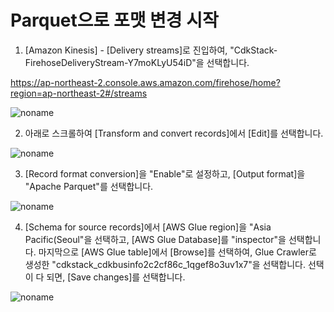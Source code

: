 
# Parquet으로 포맷 변경 시작

1) [Amazon Kinesis] - [Delivery streams]로 진입하여, "CdkStack-FirehoseDeliveryStream-Y7moKLyU54iD"을 선택합니다.

https://ap-northeast-2.console.aws.amazon.com/firehose/home?region=ap-northeast-2#/streams

![noname](https://user-images.githubusercontent.com/52392004/163696522-b82e3916-c01e-474f-a42c-25e70490ba44.png)

2) 아래로 스크롤하여 [Transform and convert records]에서 [Edit]를 선택합니다. 

![noname](https://user-images.githubusercontent.com/52392004/164429427-fda37b45-42d1-49e1-bbeb-0495898c6e45.png)


3) [Record format conversion]을 "Enable"로 설정하고, [Output format]을 "Apache Parquet"를 선택합니다. 

![noname](https://user-images.githubusercontent.com/52392004/163696617-77d095c7-a655-4415-9495-ff5f070790f7.png)

4) [Schema for source records]에서 [AWS Glue region]을 "Asia Pacific(Seoul"을 선택하고, [AWS Glue Database]를 "inspector"을 선택합니다. 마지막으로 [AWS Glue table]에서 [Browse]를 선택하여, Glue Crawler로 생성한 "cdkstack_cdkbusinfo2c2cf86c_1qgef8o3uv1x7"을 선택합니다. 선택이 다 되면, [Save changes]를 선택합니다.

![noname](https://user-images.githubusercontent.com/52392004/163696694-335362b8-ac2c-4396-9240-776241468d4d.png)

